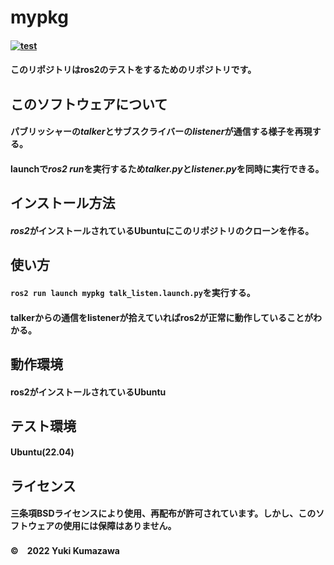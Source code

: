 # mypkg
#### [![test](https://github.com/21c1041yukikumazawa/mypkg/actions/workflows/test.yml/badge.svg)](https://github.com/21c1041yukikumazawa/mypkg/actions/workflows/test.yml)
#### このリポジトリはros2のテストをするためのリポジトリです。　　
## このソフトウェアについて
#### パブリッシャーの*talker*とサブスクライバーの*listener*が通信する様子を再現する。
#### launchで*ros2 run*を実行するため*talker.py*と*listener.py*を同時に実行できる。
## インストール方法
#### *ros2*がインストールされているUbuntuにこのリポジトリのクローンを作る。
## 使い方
#### `ros2 run launch mypkg talk_listen.launch.py`を実行する。
#### talkerからの通信をlistenerが拾えていればros2が正常に動作していることがわかる。 
## 動作環境  
#### ros2がインストールされているUbuntu
## テスト環境
#### Ubuntu(22.04) 
## ライセンス   
#### 三条項BSDライセンスにより使用、再配布が許可されています。しかし、このソフトウェアの使用には保障はありません。
#### ©　2022 Yuki Kumazawa
